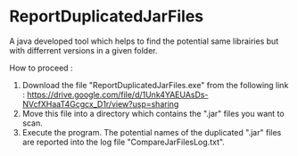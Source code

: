 # ReportDuplicatedJarFiles
A java developed tool which helps to find the potential same librairies but with differrent versions in a given folder.

How to proceed :

1. Download the file "ReportDuplicatedJarFiles.exe" from the following link : https://drive.google.com/file/d/1Unk4YAEUAsDs-NVcfXHaaT4Gcgcx_D1r/view?usp=sharing
2. Move this file into a directory which contains the ".jar" files you want to scan.
3. Execute the program. The potential names of the duplicated ".jar" files are reported into the log file "CompareJarFilesLog.txt".
